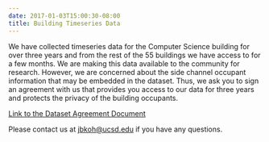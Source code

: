 ```yaml
---
date: 2017-01-03T15:00:30-08:00
title: Building Timeseries Data
---
```


We have collected timeseries data for the Computer Science building for over three years and from the rest of the 55 buildings we have access to for a few months. We are making this data available to the community for research. However, we are concerned about the side channel occupant information that may be embedded in the dataset. Thus, we ask you to sign an agreement with us that provides you access to our data for three years and protects the privacy of the building occupants.

[Link to the Dataset Agreement Document](/others/Zodiac_Building_Dataset_Agreement.doc)

Please contact us at jbkoh@ucsd.edu if you have any questions.

